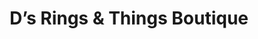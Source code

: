 ---
title: "D’s Rings & Things Boutique"
url: /la-ronge/ds-rings-and-things-boutique/
shop: clothes
---